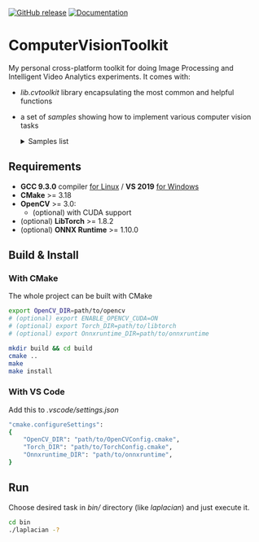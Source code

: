 [![GitHub release](https://img.shields.io/github/v/release/matkovst/ComputerVisionToolkit?include_prereleases)](https://github.com/matkovst/ComputerVisionToolkit/releases/tag/v1.0-alpha)
[![Documentation](https://img.shields.io/badge/docs-doxygen-blue.svg)](https://matkovst.github.io/ComputerVisionToolkit/index.html)

# ComputerVisionToolkit
My personal cross-platform toolkit for doing Image Processing and Intelligent Video Analytics experiments. It comes with:
- *lib.cvtoolkit* library encapsulating the most common and helpful functions
- a set of *samples* showing how to implement various computer vision tasks

    <details>
    <summary>Samples list</summary>
    <br>
        <ul>
            <li>Background subtraction (exponential forgetting, KNN, MOG2)</li>
            <li>Illumination estimation</li>
            <li>Image processing (color filters, image derivatives, smoothing, histograms)</li>
            <li>Image classification (InceptionV3, EfficientNet)</li>
            <li>Semantic segmentation (Mask R-CNN)</li>
            <li>Object detection (YOLO)</li>
            <li>Monodepth</li>
            <li>Motion detector</li>
            <li>Optical flow</li>
            <li>Shadow removal</li>
        </ul>
    <br><br>
    </details>

## Requirements
- **GCC 9.3.0** compiler <ins>for Linux</ins> / **VS 2019** <ins>for Windows</ins>
- **CMake** >= 3.18
- **OpenCV** >= 3.0:
    - (optional) with CUDA support
- (optional) **LibTorch** >= 1.8.2
- (optional) **ONNX Runtime** >= 1.10.0

## Build & Install

### With CMake

The whole project can be built with CMake

```bash
export OpenCV_DIR=path/to/opencv
# (optional) export ENABLE_OPENCV_CUDA=ON
# (optional) export Torch_DIR=path/to/libtorch
# (optional) export Onnxruntime_DIR=path/to/onnxruntime

mkdir build && cd build
cmake ..
make
make install
```

### With VS Code

Add this to *.vscode/settings.json*

```bash
"cmake.configureSettings": 
{
    "OpenCV_DIR": "path/to/OpenCVConfig.cmake",
    "Torch_DIR": "path/to/TorchConfig.cmake",
    "Onnxruntime_DIR": "path/to/onnxruntime",
}
```

## Run
Choose desired task in *bin/* directory (like *laplacian*) and just execute it.
```bash
cd bin
./laplacian -?
```

